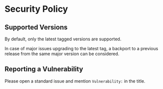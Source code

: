 # Security Policy

## Supported Versions

By default, only the latest tagged versions are supported.

In case of major issues upgrading to the latest tag, a backport
to a previous release from the same major version can be considered.

## Reporting a Vulnerability

Please open a standard issue and mention `Vulnerability:` in the title.
